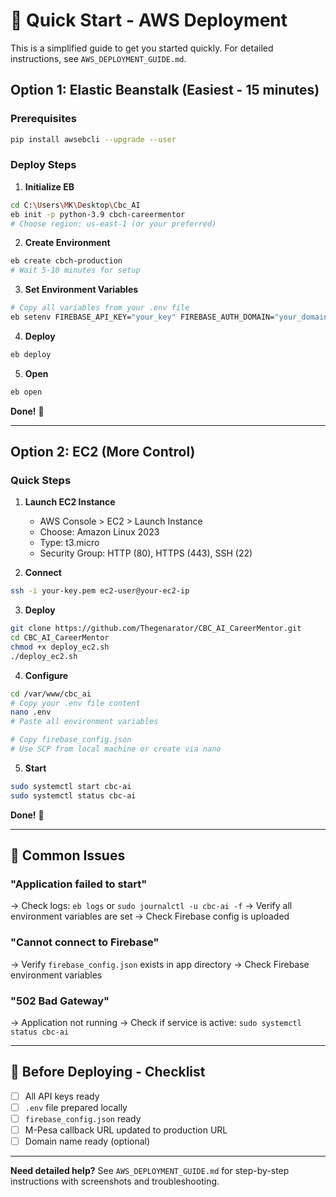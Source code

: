 # 🚀 Quick Start - AWS Deployment

This is a simplified guide to get you started quickly. For detailed instructions, see `AWS_DEPLOYMENT_GUIDE.md`.

## Option 1: Elastic Beanstalk (Easiest - 15 minutes)

### Prerequisites
```bash
pip install awsebcli --upgrade --user
```

### Deploy Steps

1. **Initialize EB**
```bash
cd C:\Users\MK\Desktop\Cbc_AI
eb init -p python-3.9 cbch-careermentor
# Choose region: us-east-1 (or your preferred)
```

2. **Create Environment**
```bash
eb create cbch-production
# Wait 5-10 minutes for setup
```

3. **Set Environment Variables**
```bash
# Copy all variables from your .env file
eb setenv FIREBASE_API_KEY="your_key" FIREBASE_AUTH_DOMAIN="your_domain" FIREBASE_PROJECT_ID="your_id" FIREBASE_APP_ID="your_app_id" OPENAI_API_KEY="your_key" GROQ_API_KEY="your_key" SECRET_KEY="your_secret" ADMIN_EMAIL="admin@careermentor.com" ADMIN_PASSWORD="your_password" MPESA_CONSUMER_KEY="your_key" MPESA_CONSUMER_SECRET="your_secret" MPESA_BUSINESS_SHORTCODE="your_shortcode" MPESA_PASSKEY="your_passkey" MPESA_CALLBACK_URL="https://your-app.elasticbeanstalk.com/mpesa/callback" FLASK_ENV="production"
```

4. **Deploy**
```bash
eb deploy
```

5. **Open**
```bash
eb open
```

**Done!** 🎉

---

## Option 2: EC2 (More Control)

### Quick Steps

1. **Launch EC2 Instance**
   - AWS Console > EC2 > Launch Instance
   - Choose: Amazon Linux 2023
   - Type: t3.micro
   - Security Group: HTTP (80), HTTPS (443), SSH (22)

2. **Connect**
```bash
ssh -i your-key.pem ec2-user@your-ec2-ip
```

3. **Deploy**
```bash
git clone https://github.com/Thegenarator/CBC_AI_CareerMentor.git
cd CBC_AI_CareerMentor
chmod +x deploy_ec2.sh
./deploy_ec2.sh
```

4. **Configure**
```bash
cd /var/www/cbc_ai
# Copy your .env file content
nano .env
# Paste all environment variables

# Copy firebase_config.json
# Use SCP from local machine or create via nano
```

5. **Start**
```bash
sudo systemctl start cbc-ai
sudo systemctl status cbc-ai
```

**Done!** 🎉

---

## 🔧 Common Issues

### "Application failed to start"
→ Check logs: `eb logs` or `sudo journalctl -u cbc-ai -f`
→ Verify all environment variables are set
→ Check Firebase config is uploaded

### "Cannot connect to Firebase"
→ Verify `firebase_config.json` exists in app directory
→ Check Firebase environment variables

### "502 Bad Gateway"
→ Application not running
→ Check if service is active: `sudo systemctl status cbc-ai`

---

## 📝 Before Deploying - Checklist

- [ ] All API keys ready
- [ ] `.env` file prepared locally
- [ ] `firebase_config.json` ready
- [ ] M-Pesa callback URL updated to production URL
- [ ] Domain name ready (optional)

---

**Need detailed help?** See `AWS_DEPLOYMENT_GUIDE.md` for step-by-step instructions with screenshots and troubleshooting.

